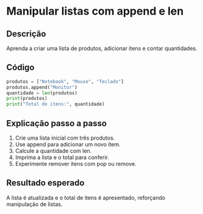 # Manipular listas com append e len

## Descrição
Aprenda a criar uma lista de produtos, adicionar itens e contar quantidades.

## Código
```python
produtos = ["Notebook", "Mouse", "Teclado"]
produtos.append("Monitor")
quantidade = len(produtos)
print(produtos)
print("Total de itens:", quantidade)
```

## Explicação passo a passo
1. Crie uma lista inicial com três produtos.
2. Use append para adicionar um novo item.
3. Calcule a quantidade com len.
4. Imprima a lista e o total para conferir.
5. Experimente remover itens com pop ou remove.

## Resultado esperado
A lista é atualizada e o total de itens é apresentado, reforçando manipulação de listas.
